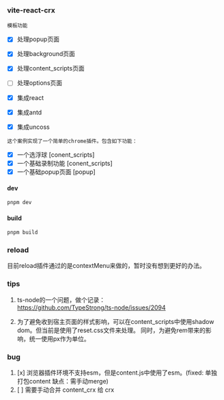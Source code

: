 ### vite-react-crx
`模板功能`
- [x] 处理popup页面
- [x] 处理background页面
- [x] 处理content_scripts页面
- [ ] 处理options页面
- [x] 集成react
- [x] 集成antd
- [x] 集成uncoss


`这个案例实现了一个简单的chrome插件。包含如下功能：`
- [x] 一个选浮球 [conent_scripts]
- [x] 一个基础录制功能 [conent_scripts]
- [x] 一个基础popup页面 [popup]

#### dev
```bash
pnpm dev
```

#### build
```bash
pnpm build
```

### reload
目前reload插件通过的是contextMenu来做的，暂时没有想到更好的办法。

### tips
1. ts-node的一个问题，做个记录：  
https://github.com/TypeStrong/ts-node/issues/2094

2. 为了避免收到宿主页面的样式影响，可以在content_scripts中使用shadow dom。但当前是使用了reset.css文件来处理。
同时，为避免rem带来的影响，统一使用px作为单位。

### bug
1. [x] 浏览器插件环境不支持esm，但是content.js中使用了esm。(fixed: 单独打包content 缺点：需手动merge)
2. [ ] 需要手动合并 content_crx 给 crx
